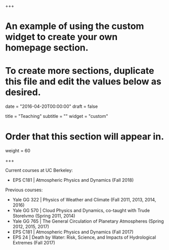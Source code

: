 +++
# An example of using the custom widget to create your own homepage section.
# To create more sections, duplicate this file and edit the values below as desired.

date = "2016-04-20T00:00:00"
draft = false

title = "Teaching"
subtitle = ""
widget = "custom"

# Order that this section will appear in.
weight = 60

+++

Current courses at UC Berkeley:

- EPS C181 |  Atmospheric Physics and Dynamics (Fall 2018)

Previous courses:

- Yale GG 322 | Physics of Weather and Climate (Fall 2011, 2013, 2014, 2016)
- Yale GG 570 | Cloud Physics and Dynamics, co-taught with Trude Storelvmo (Spring 2011, 2014)
- Yale GG 765 | The General Circulation of Planetary Atmospheres (Spring 2012, 2015, 2017)
- EPS C181 |  Atmospheric Physics and Dynamics (Fall 2017)
- EPS 24 | Death by Water: Risk, Science, and Impacts of Hydrological Extremes (Fall 2017)
 
